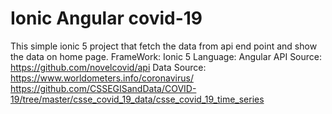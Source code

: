 # Ionic Angular covid-19

  This simple ionic 5 project that fetch the data from api end point and show the data on home page.
  FrameWork: Ionic 5
  Language: Angular
  API Source:
      https://github.com/novelcovid/api
  Data Source:
      https://www.worldometers.info/coronavirus/
      https://github.com/CSSEGISandData/COVID-19/tree/master/csse_covid_19_data/csse_covid_19_time_series
